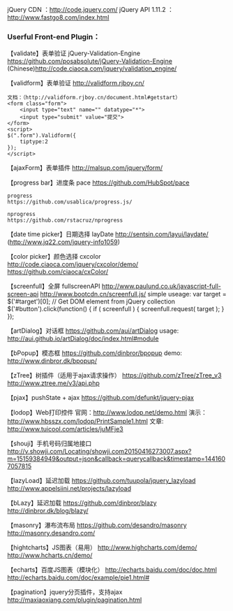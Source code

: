 jQuery CDN ：http://code.jquery.com/
jQuery API 1.11.2 ：http://www.fastgo8.com/index.html

### Userful Front-end Plugin：

【validate】表单验证
	jQuery-Validation-Engine
	https://github.com/posabsolute/jQuery-Validation-Engine
	(Chinese)http://code.ciaoca.com/jquery/validation_engine/
	
【validform】表单验证
	http://validform.rjboy.cn/
	
	文档：（http://validform.rjboy.cn/document.html#getstart）
	<form class="form">
		<input type="text" name="" datatype="*">
		<input type="submit" value="提交">
	</form>
	<script>
	$(".form").Validform({
		tiptype:2
	});
	</script>

【ajaxForm】表单插件
	http://malsup.com/jquery/form/
	
	
【progress bar】进度条
	pace
	https://github.com/HubSpot/pace

	progress
	https://github.com/usablica/progress.js/

	nprogress
	https://github.com/rstacruz/nprogress

【date time picker】日期选择
	layDate
	http://sentsin.com/layui/laydate/
	(http://www.jq22.com/jquery-info1059)
	
【color picker】颜色选择
	cxcolor
	http://code.ciaoca.com/jquery/cxcolor/demo/
	https://github.com/ciaoca/cxColor/
	
【screenfull】全屏
	fullscreenAPI
	http://www.paulund.co.uk/javascript-full-screen-api
	http://www.bootcdn.cn/screenfull.js/
	simple useage:
		var target = $('#target')[0]; // Get DOM element from jQuery collection
		$('#button').click(function() {
		    if ( screenfull ) {
		        screenfull.request( target );
		    }
		});


【artDialog】对话框
	https://github.com/aui/artDialog
	usage:
		http://aui.github.io/artDialog/doc/index.html#module

【bPopup】模态框
	https://github.com/dinbror/bpopup
	demo:
		http://www.dinbror.dk/bpopup/


【zTree】树插件（适用于ajax请求操作）
	https://github.com/zTree/zTree_v3
	http://www.ztree.me/v3/api.php

【pjax】pushState + ajax
	https://github.com/defunkt/jquery-pjax

【lodop】Web打印控件
	官网：http://www.lodop.net/demo.html
	演示：http://www.hbsszx.com/lodop/PrintSample1.html
	文章: http://www.tuicool.com/articles/juMFje3
	
【shouji】手机号码归属地接口
	http://v.showji.com/Locating/showji.com20150416273007.aspx?m=15159384949&output=json&callback=querycallback&timestamp=1441607057815


【lazyLoad】延迟加载
	https://github.com/tuupola/jquery_lazyload
	http://www.appelsiini.net/projects/lazyload
	
【bLazy】延迟加载
	https://github.com/dinbror/blazy
	http://dinbror.dk/blog/blazy/


【masonry】瀑布流布局
	https://github.com/desandro/masonry
	http://masonry.desandro.com/

【hightcharts】JS图表（易用）
	http://www.highcharts.com/demo/
	http://www.hcharts.cn/demo/
	
【echarts】百度JS图表（模块化）
	http://echarts.baidu.com/doc/doc.html
	http://echarts.baidu.com/doc/example/pie1.html#

【pagination】jquery分页插件，支持ajax
	http://maxiaoxiang.com/plugin/pagination.html
